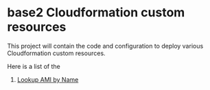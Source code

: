 # base2 Cloudformation custom resources

This project will contain the code and configuration to deploy various Cloudformation custom resources.

Here is a list of the
1. [Lookup AMI by Name](lookup-ami/README.md)
